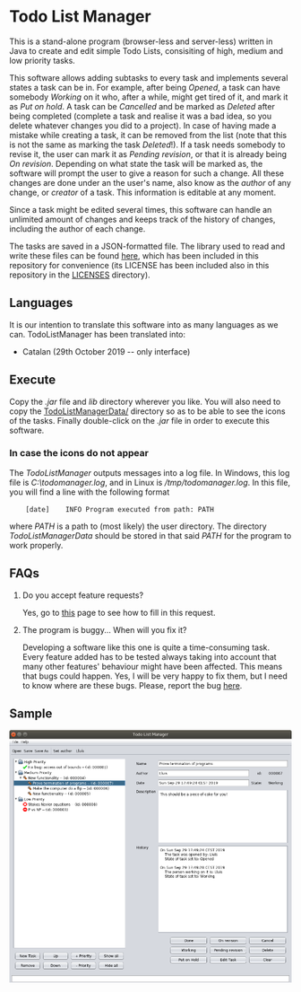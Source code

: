 # Todo List Manager

This is a stand-alone program (browser-less and server-less) written in Java to create and edit simple Todo Lists, consisiting of high, medium and low priority tasks.

This software allows adding subtasks to every task and implements several states a task can be in. For example, after being _Opened_, a task can have somebody _Working_ on it who, after a while, might get tired of it, and mark it as _Put on hold_. A task can be _Cancelled_ and be marked as _Deleted_ after being completed (complete a task and realise it was a bad idea, so you delete whatever changes you did to a project). In case of having made a mistake while creating a task, it can be removed from the list (note that this is not the same as marking the task _Deleted_!). If a task needs somebody to revise it, the user can mark it as _Pending revision_, or that it is already being _On revision_. Depending on what state the task will be marked as, the software will prompt the user to give a reason for such a change. All these changes are done under an the user's name, also know as the _author_ of any change, or _creator_ of a task. This information is editable at any moment.

Since a task might be edited several times, this software can handle an unlimited amount of changes and keeps track of the history of changes, including the author of each change.

The tasks are saved in a JSON-formatted file. The library used to read and write these files can be found [here](https://github.com/stleary/JSON-java), which has been included in this repository for convenience (its LICENSE has been included also in this repository in the [LICENSES](https://github.com/lluisalemanypuig/TodoListManager/blob/master/LICENSES/) directory).

## Languages

It is our intention to translate this software into as many languages as we can. TodoListManager has been translated into:

- Catalan (29th October 2019 -- only interface)

## Execute

Copy the _.jar_ file and _lib_ directory wherever you like. You will also need to copy the [TodoListManagerData/](https://github.com/lluisalemanypuig/TodoListManager/blob/master/TodoListManagerData/) directory so as to be able to see the icons of the tasks. Finally double-click on the _.jar_ file in order to execute this software.

### In case the icons do not appear

The _TodoListManager_ outputs messages into a log file. In Windows, this log file is _C:\todomanager.log_, and in Linux is _/tmp/todomanager.log_. In this file, you will find a line with the following format

		[date]    INFO Program executed from path: PATH

where _PATH_ is a path to (most likely) the user directory. The directory _TodoListManagerData_ should be stored in that said _PATH_ for the program to work properly.

## FAQs

1. Do you accept feature requests?

	Yes, go to [this](https://github.com/lluisalemanypuig/TodoListManager/issues/new/choose) page to see how to fill in this request.

2. The program is buggy... When will you fix it?

	Developing a software like this one is quite a time-consuming task. Every feature added has to be tested always taking into account that many other features' behaviour might have been affected. This means that bugs could happen. Yes, I will be very happy to fix them, but I need to know where are these bugs. Please, report the bug [here](https://github.com/lluisalemanypuig/TodoListManager/issues/new/choose).

## Sample

![How the software looks like when the user opens the file _sample_ file](https://github.com/lluisalemanypuig/TodoListManager/blob/master/screenshot.png)
